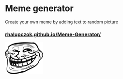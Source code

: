 # Meme generator

Create your own meme by adding text to random picture

### [rhalupczok.github.io/Meme-Generator/](rhalupczok.github.io/Meme-Generator/)

![Screenshot](https://github.com/rhalupczok/Meme-Generator/blob/master/src/images/troll-face.png)
